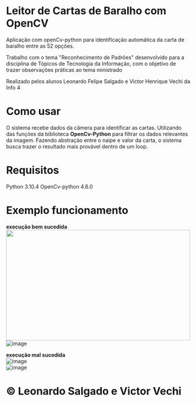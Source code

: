# Leitor de Cartas de Baralho com OpenCV

Aplicação com openCv-python para identificação automática da carta de baralho entre as 52 opções. 

Trabalho com o tema "Reconhecimento de Padrões" desenvolvido para a disciplina de Tópicos de Tecnologia da Informação, com o objetivo de trazer observações práticas ao tema ministrado

Realizado pelos alunos Leonardo Felipe Salgado e Victor Henrique Vechi da Info 4

# Como usar

O sistema recebe dados da câmera para identificar as cartas. Utilizando das funções da biblioteca **OpenCv-Python** para filtrar os dados relevantes da imagem. 
Fazendo abstração entre o naipe e valor da carta, o sistema busca trazer o resultado mais provável dentro de um loop. 

# Requisitos

Python 3.10.4
OpenCv-python 4.6.0

# Exemplo funcionamento
**execução bem sucedida**<br>
<img src="https://user-images.githubusercontent.com/53799801/187100461-50803edc-92d1-4894-9e04-0bcbd803197f.png" height="300" width="500"><br>
![image](https://user-images.githubusercontent.com/53799801/187100528-d153c6d0-3acf-40f0-8b56-2374a7c0a3f1.png)<br>


**execução mal sucedida**<br>
![image](https://user-images.githubusercontent.com/53799801/187100557-9789ae30-d153-4b04-9e49-ba7a6b51b54d.png)<br>
![image](https://user-images.githubusercontent.com/53799801/187100579-7f51e9a3-0e90-432b-9572-d68b8086bb02.png)<br>

# &copy; Leonardo Salgado e Victor Vechi


